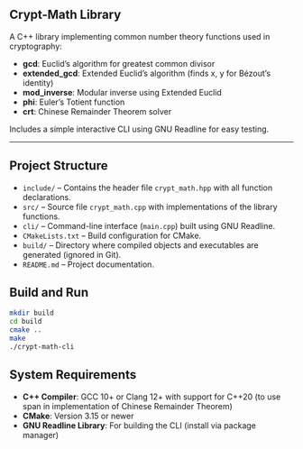 ## Crypt-Math Library

A C++ library implementing common number theory functions used in cryptography:

- **gcd**: Euclid’s algorithm for greatest common divisor
- **extended_gcd**: Extended Euclid’s algorithm (finds x, y for Bézout’s identity)
- **mod_inverse**: Modular inverse using Extended Euclid
- **phi**: Euler’s Totient function
- **crt**: Chinese Remainder Theorem solver

Includes a simple interactive CLI using GNU Readline for easy testing.

---

## Project Structure

- `include/` – Contains the header file `crypt_math.hpp` with all function declarations.
- `src/` – Source file `crypt_math.cpp` with implementations of the library functions.
- `cli/` – Command-line interface (`main.cpp`) built using GNU Readline.
- `CMakeLists.txt` – Build configuration for CMake.
- `build/` – Directory where compiled objects and executables are generated (ignored in Git).
- `README.md` – Project documentation.


## Build and Run

```bash
mkdir build
cd build
cmake ..
make
./crypt-math-cli
```

##  System Requirements

- **C++ Compiler**: GCC 10+ or Clang 12+ with support for C++20 (to use span in implementation of Chinese Remainder Theorem)
- **CMake**: Version 3.15 or newer  
- **GNU Readline Library**: For building the CLI (install via package manager)

    
